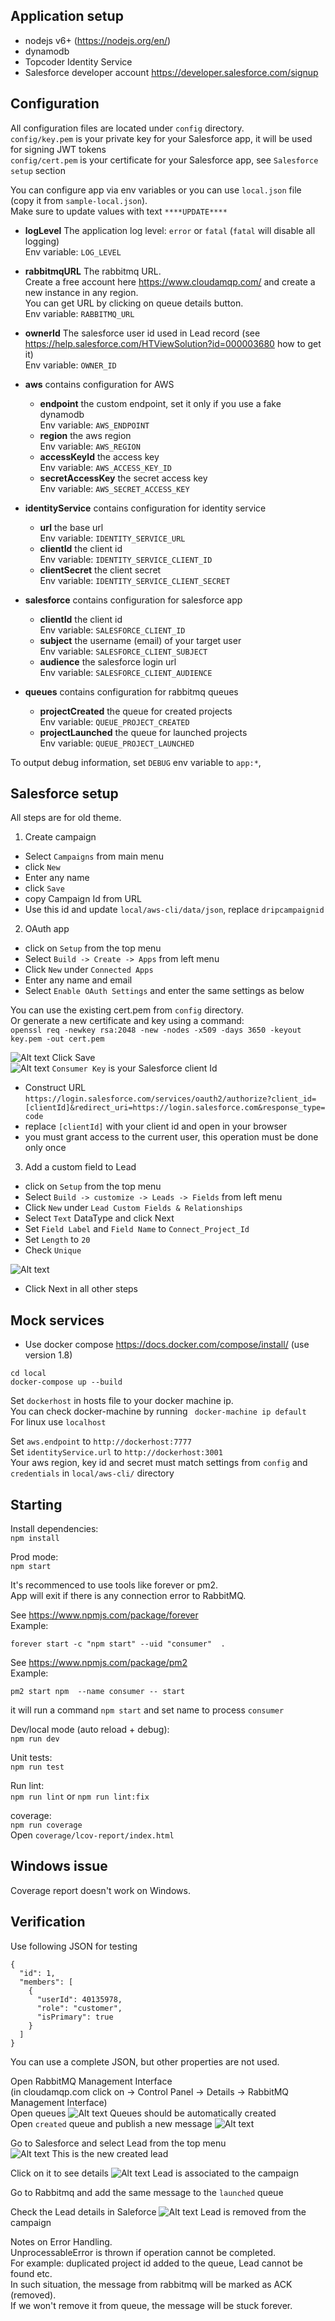 ## Application setup
- nodejs v6+ (https://nodejs.org/en/)
- dynamodb 
- Topcoder Identity Service
- Salesforce developer account https://developer.salesforce.com/signup


## Configuration
All configuration files are located under `config` directory.  
`config/key.pem` is your private key for your Salesforce app, it will be used for signing JWT tokens  
`config/cert.pem` is your certificate for your Salesforce app, see `Salesforce setup` section  

You can configure app via env variables or you can use `local.json` file (copy it from `sample-local.json`).  
Make sure to update values with text `****UPDATE****`

- **logLevel**
The application log level: `error` or `fatal` (`fatal` will disable all logging)  
Env variable: `LOG_LEVEL`

- **rabbitmqURL**
The rabbitmq URL.  
Create a free account here https://www.cloudamqp.com/ and create a new instance in any region.   
You can get URL by clicking on queue details button.     
Env variable: `RABBITMQ_URL`

- **ownerId**
The salesforce user id used in Lead record (see https://help.salesforce.com/HTViewSolution?id=000003680 how to get it)  
Env variable: `OWNER_ID`


- **aws** contains configuration for AWS
    - **endpoint** the custom endpoint, set it only if you use a fake dynamodb  
    Env variable: `AWS_ENDPOINT`
    - **region** the aws region  
    Env variable: `AWS_REGION`
    - **accessKeyId** the access key  
    Env variable: `AWS_ACCESS_KEY_ID`
    - **secretAccessKey** the secret access key  
    Env variable: `AWS_SECRET_ACCESS_KEY`

- **identityService** contains configuration for identity service
    - **url** the base url  
    Env variable: `IDENTITY_SERVICE_URL`
    - **clientId** the client id  
    Env variable: `IDENTITY_SERVICE_CLIENT_ID`
    - **clientSecret** the client secret  
    Env variable: `IDENTITY_SERVICE_CLIENT_SECRET`

- **salesforce** contains configuration for salesforce app
    - **clientId** the client id  
    Env variable: `SALESFORCE_CLIENT_ID`
    - **subject** the username (email) of your target user  
    Env variable: `SALESFORCE_CLIENT_SUBJECT`
    - **audience** the salesforce login url  
    Env variable: `SALESFORCE_CLIENT_AUDIENCE`

- **queues** contains configuration for rabbitmq queues
    - **projectCreated** the queue for created projects  
    Env variable: `QUEUE_PROJECT_CREATED`  
    - **projectLaunched** the queue for launched projects  
    Env variable: `QUEUE_PROJECT_LAUNCHED`

To output debug information, set `DEBUG` env variable to `app:*`,

## Salesforce setup
All steps are for old theme.

1. Create campaign
- Select `Campaigns` from main menu 
- click `New` 
- Enter any name 
- click `Save`  
- copy Campaign Id from URL
- Use this id and update `local/aws-cli/data/json`, replace `dripcampaignid`

2. OAuth app
- click on `Setup` from the top menu
- Select `Build -> Create -> Apps` from left menu
- Click `New` under `Connected Apps`
- Enter any name and email
- Select `Enable OAuth Settings` and enter the same settings as below

You can use the existing cert.pem from `config` directory.  
Or generate a new certificate and key using a command:  
`openssl req -newkey rsa:2048 -new -nodes -x509 -days 3650 -keyout key.pem -out cert.pem`

![Alt text](https://monosnap.com/file/tT9ZZXUH1aa1j7cFzYxaV9RjmHWCum.png)
Click Save  
![Alt text](https://monosnap.com/file/DHTJxilXzHrbXjz6HMfVSm8lMzUhkW.png)
`Consumer Key` is your Salesforce client Id

- Construct  URL `https://login.salesforce.com/services/oauth2/authorize?client_id=[clientId]&redirect_uri=https://login.salesforce.com&response_type=code`
- replace `[clientId]` with your client id and open in your browser
- you must grant access to the current user, this operation must be done only once

3. Add a custom field to Lead
- click on `Setup` from the top menu
- Select `Build -> customize -> Leads -> Fields` from left menu
- Click `New` under `Lead Custom Fields & Relationships`
- Select `Text` DataType and click Next
- Set `Field Label` and `Field Name` to `Connect_Project_Id`
- Set `Length` to `20`
- Check `Unique`

![Alt text](https://monosnap.com/file/JIsxwhVbw061UiP67C1l0IrV3SIkG2.png)

- Click Next in all other steps

## Mock services
- Use docker compose https://docs.docker.com/compose/install/ (use version 1.8)
```
cd local
docker-compose up --build
```

Set `dockerhost` in hosts file to your docker machine ip.  
You can check docker-machine by running ` docker-machine ip default`  
For linux use `localhost`  

Set `aws.endpoint` to `http://dockerhost:7777`  
Set `identityService.url` to `http://dockerhost:3001`  
Your aws region, key id and secret must match settings from `config` and `credentials` in `local/aws-cli/` directory

## Starting

Install dependencies:  
`npm install`


Prod mode:  
`npm start`

It's recommenced to use tools like forever or pm2.  
App will exit if there is any connection error to RabbitMQ.  

See https://www.npmjs.com/package/forever  
Example: 
```
forever start -c "npm start" --uid "consumer"  .
```

See https://www.npmjs.com/package/pm2  
Example: 
```
pm2 start npm  --name consumer -- start
```
it will run a command `npm start` and set name to process `consumer`


Dev/local mode (auto reload + debug):  
`npm run dev`

Unit tests:   
`npm run test`

Run lint:   
`npm run lint` or `npm run lint:fix` 

coverage:   
`npm run coverage`  
Open `coverage/lcov-report/index.html`

## Windows issue
Coverage report doesn't work on Windows.


## Verification

Use following JSON for testing
```
{
  "id": 1,
  "members": [
    {
      "userId": 40135978,
      "role": "customer",
      "isPrimary": true
    }
  ]
}
```

You can use a complete JSON, but other properties are not used.  

Open RabbitMQ Management Interface  
(in cloudamqp.com click on -> Control Panel -> Details -> RabbitMQ Management Interface)  
Open queues
![Alt text](https://monosnap.com/file/AKxR0CWNygSglchYOxpnW9fZ34WVnp.png)
Queues should be automatically created  
Open `created` queue and publish a new message
![Alt text](https://monosnap.com/file/fG2XsWpMj3jBMa0AqikyV66TAWxsDr.png) 

Go to Salesforce and select Lead from the top menu  
![Alt text](https://monosnap.com/file/W3abeQkgGMb4Z3Gc4Ncf7VLUhKscrH.png)
This is the new created lead  

Click on it to see details
![Alt text](https://monosnap.com/file/nHJtilGYA7jYNiMJNiXH5IERrrAePN.png)
Lead is associated to the campaign

Go to Rabbitmq and add the same message to the `launched` queue

Check the Lead details in Saleforce
![Alt text](https://monosnap.com/file/PdMF97k18cBGeZjR9qOkkBe1AjYw2n.png)
Lead is removed from the campaign


Notes on Error Handling.  
UnprocessableError is thrown if operation cannot be completed.  
For example: duplicated project id added to the queue, Lead cannot be found etc.  
In such situation, the message from rabbitmq will be marked as ACK (removed).  
If we won't remove it from queue, the message will be stuck forever.  


